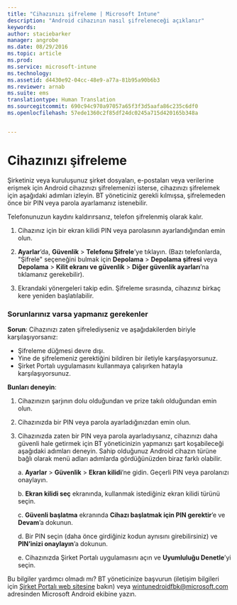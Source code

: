 ```yaml
---
title: "Cihazınızı şifreleme | Microsoft Intune"
description: "Android cihazının nasıl şifreleneceği açıklanır"
keywords: 
author: staciebarker
manager: angrobe
ms.date: 08/29/2016
ms.topic: article
ms.prod: 
ms.service: microsoft-intune
ms.technology: 
ms.assetid: d4430e92-04cc-48e9-a77a-81b95a90b6b3
ms.reviewer: arnab
ms.suite: ems
translationtype: Human Translation
ms.sourcegitcommit: 690c94c970a97057a65f3f3d5aafa86c235c6df0
ms.openlocfilehash: 57ede1360c2f85df24dc0245a715d420165b348a


---
```



# Cihazınızı şifreleme

Şirketiniz veya kuruluşunuz şirket dosyaları, e-postaları veya verilerine erişmek için Android cihazınızı şifrelemenizi isterse, cihazınızı şifrelemek için aşağıdaki adımları izleyin. BT yöneticiniz gerekli kılmışsa, şifrelemeden önce bir PIN veya parola ayarlamanız istenebilir.

Telefonunuzun kaydını kaldırırsanız, telefon şifrelenmiş olarak kalır.

1.  Cihazınız için bir ekran kilidi PIN veya parolasının ayarlandığından emin olun.

2.  **Ayarlar**’da, **Güvenlik** &gt; **Telefonu Şifrele**’ye tıklayın.
    (Bazı telefonlarda, "Şifrele" seçeneğini bulmak için **Depolama** &gt; **Depolama şifresi** veya **Depolama** &gt; **Kilit ekranı ve güvenlik** &gt; **Diğer güvenlik ayarları**’na tıklamanız gerekebilir).

3.  Ekrandaki yönergeleri takip edin. Şifreleme sırasında, cihazınız birkaç kere yeniden başlatılabilir.

### Sorunlarınız varsa yapmanız gerekenler
**Sorun**: Cihazınızı zaten şifrelediyseniz ve aşağıdakilerden biriyle karşılaşıyorsanız:

- Şifreleme düğmesi devre dışı.
- Yine de şifrelemeniz gerektiğini bildiren bir iletiyle karşılaşıyorsunuz.
- Şirket Portalı uygulamasını kullanmaya çalışırken hatayla karşılaşıyorsunuz.

**Bunları deneyin**: 

1. Cihazınızın şarjının dolu olduğundan ve prize takılı olduğundan emin olun.

2. Cihazınızda bir PIN veya parola ayarladığınızdan emin olun.

3. Cihazınızda zaten bir PIN veya parola ayarladıysanız, cihazınızı daha güvenli hale getirmek için BT yöneticinizin yapmanızı şart koşabileceği aşağıdaki adımları deneyin. Sahip olduğunuz Android cihazın türüne bağlı olarak menü adları adımlarda gördüğünüzden biraz farklı olabilir.

    a. **Ayarlar** > **Güvenlik** > **Ekran kilidi**’ne gidin. Geçerli PIN veya parolanızı onaylayın.

    b. **Ekran kilidi seç** ekranında, kullanmak istediğiniz ekran kilidi türünü seçin.

    c. **Güvenli başlatma** ekranında **Cihazı başlatmak için PIN gerektir**’e ve **Devam**’a dokunun.

    d. Bir PIN seçin (daha önce girdiğiniz kodun aynısını girebilirsiniz) ve **PIN’inizi onaylayın**’a dokunun.

    e. Cihazınızda Şirket Portalı uygulamasını açın ve **Uyumluluğu Denetle**’yi seçin.

Bu bilgiler yardımcı olmadı mı? BT yöneticinize başvurun (iletişim bilgileri için [Şirket Portalı web sitesine](http://portal.manage.microsoft.com) bakın) veya wintunedroidfbk@microsoft.com adresinden Microsoft Android ekibine yazın.





<!--HONumber=Oct16_HO2-->



